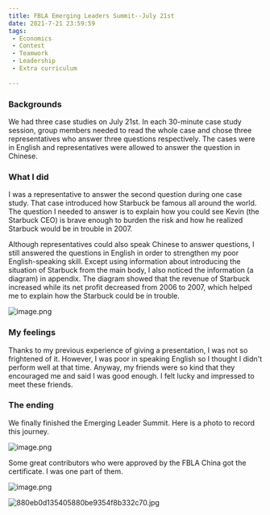 ```yaml
---
title: FBLA Emerging Leaders Summit--July 21st
date: 2021-7-21 23:59:59
tags:
 - Economics
 - Contest
 - Teamwork
 - Leadership
 - Extra curriculum
 
---
```


### Backgrounds

We had three case studies on July 21st. In each 30-minute case study session, group members needed to read the whole case and chose three representatives who answer three questions respectively. The cases were in English and representatives were allowed to answer the question in Chinese.

### What I did

I was a representative to answer the second question during one case study. That case introduced how Starbuck be famous all around the world. The question I needed to answer is to explain how you could see Kevin (the Starbuck CEO) is brave enough to burden the risk and how he realized Starbuck would be in trouble in 2007.

Although representatives could also speak Chinese to answer questions, I still answered the questions in English in order to strengthen my poor English-speaking skill. Except using information about introducing the situation of Starbuck from the main body, I also noticed the information (a diagram) in appendix. The diagram showed that the revenue of Starbuck increased while its net profit decreased from 2006 to 2007, which helped me to explain how the Starbuck could be in trouble.

![image.png](https://i.loli.net/2021/07/25/5WsZDtMHaxSRNiE.png)

### My feelings

Thanks to my previous experience of giving a presentation, I was not so frightened of it. However, I was poor in speaking English so I thought I didn't perform well at that time. Anyway, my friends were so kind that they encouraged me and said I was good enough. I felt lucky and impressed to meet these friends.

### The ending

We finally finished the Emerging Leader Summit. Here is a photo to record this journey.

![image.png](https://i.loli.net/2021/07/25/jad9kKewP3LE2MO.png)

Some great contributors who were approved by the FBLA China got the certificate. I was one part of them.

![image.png](https://i.loli.net/2021/07/25/dLBSveqN2mElaUH.png)

![880eb0d135405880be9354f8b332c70.jpg](https://i.loli.net/2021/07/25/BgYwb3PnkhoqQvT.jpg)
